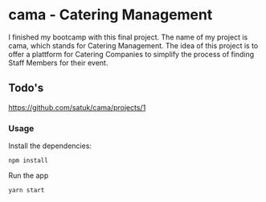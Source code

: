 # cama - Catering Management 

I finished my bootcamp with this final project. 
The name of my project is cama, which stands for Catering Management. The idea of this project is to offer a
plattform for Catering Companies to simplify the process of finding Staff Members for their event.

## Todo's
https://github.com/satuk/cama/projects/1


### Usage

Install the dependencies:
```
npm install
```
Run the app
```
yarn start
```
